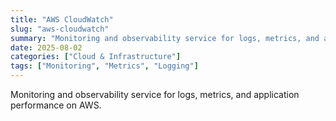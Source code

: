 ```yaml
---
title: "AWS CloudWatch"
slug: "aws-cloudwatch"
summary: "Monitoring and observability service for logs, metrics, and application performance on AWS."
date: 2025-08-02
categories: ["Cloud & Infrastructure"]
tags: ["Monitoring", "Metrics", "Logging"]
---
```


Monitoring and observability service for logs, metrics, and application performance on AWS.
